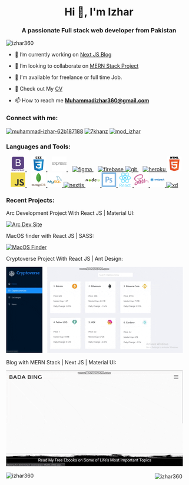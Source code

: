 <h1 align="center">Hi 👋, I'm Izhar</h1>
<h3 align="center">A passionate Full stack web developer from Pakistan</h3>

<p align="left"> <img src="https://komarev.com/ghpvc/?username=izhar360&label=Profile%20views&color=0e75b6&style=flat" alt="izhar360" /> </p>

- 🔭 I’m currently working on [Next JS Blog](https://github.com/izhar360/BadBingFrontEnd)

- 👯 I’m looking to collaborate on [MERN Stack Project](https://github.com/izhar360/FinalYearProjects)

- 👷 I'm available for freelance or full time Job.

- 📃 Check out My [CV](CV_2021-10-19_Muhammad_Izhar.pdf)

- 📫 How to reach me **Muhammadizhar360@gmail.com**

<h3 align="left">Connect with me:</h3>
<p align="left">
<a href="https://linkedin.com/in/muhammad-izhar-62b187188" target="blank"><img align="center" src="https://raw.githubusercontent.com/rahuldkjain/github-profile-readme-generator/master/src/images/icons/Social/linked-in-alt.svg" alt="muhammad-izhar-62b187188" height="20" width="30" /></a>
<a href="https://fb.com/7khanz" target="blank"><img align="center" src="https://raw.githubusercontent.com/rahuldkjain/github-profile-readme-generator/master/src/images/icons/Social/facebook.svg" alt="7khanz" height="20" width="30" /></a>
<a href="https://instagram.com/mod_izhar" target="blank"><img align="center" src="https://raw.githubusercontent.com/rahuldkjain/github-profile-readme-generator/master/src/images/icons/Social/instagram.svg" alt="mod_izhar" height="20" width="30" /></a>
</p>

<h3 align="left">Languages and Tools:</h3>
<p align="left"> <a href="https://getbootstrap.com" target="_blank" style='margin-left: 12px'> <img src="https://raw.githubusercontent.com/devicons/devicon/master/icons/bootstrap/bootstrap-plain-wordmark.svg" alt="bootstrap" width="40" height="40"/> </a> <a style='margin-left: 12px' href="https://www.w3schools.com/css/" target="_blank"> <img src="https://raw.githubusercontent.com/devicons/devicon/master/icons/css3/css3-original-wordmark.svg" alt="css3" width="40" height="40"/> </a> <a href="https://expressjs.com" style='margin-left: 12px' target="_blank"> <img src="https://raw.githubusercontent.com/devicons/devicon/master/icons/express/express-original-wordmark.svg" alt="express" width="40" height="40"/> </a> <a style='margin-left: 12px' href="https://www.figma.com/" target="_blank"> <img src="https://www.vectorlogo.zone/logos/figma/figma-icon.svg" alt="figma" width="40" height="40"/> </a> <a  style='margin-left: 12px' href="https://firebase.google.com/" target="_blank"> <img src="https://www.vectorlogo.zone/logos/firebase/firebase-icon.svg" alt="firebase" width="40" height="40"/> </a> <a href="https://git-scm.com/" target="_blank"> <img src="https://www.vectorlogo.zone/logos/git-scm/git-scm-icon.svg" alt="git" width="40" height="40"/> </a> <a style='margin-left: 12px' href="https://heroku.com" target="_blank"> <img src="https://www.vectorlogo.zone/logos/heroku/heroku-icon.svg" alt="heroku" width="40" height="40"/> </a> <a href="https://www.w3.org/html/" target="_blank"> <img src="https://raw.githubusercontent.com/devicons/devicon/master/icons/html5/html5-original-wordmark.svg" alt="html5" width="40" height="40"/> </a> <a style='margin-left: 12px' href="https://developer.mozilla.org/en-US/docs/Web/JavaScript" target="_blank"> <img src="https://raw.githubusercontent.com/devicons/devicon/master/icons/javascript/javascript-original.svg" alt="javascript" width="40" height="40"/> </a> <a style='margin-left: 12px' href="https://www.mongodb.com/" target="_blank"> <img src="https://raw.githubusercontent.com/devicons/devicon/master/icons/mongodb/mongodb-original-wordmark.svg" alt="mongodb" width="40" height="40"/> </a> <a href="https://www.mysql.com/" target="_blank"> <img src="https://raw.githubusercontent.com/devicons/devicon/master/icons/mysql/mysql-original-wordmark.svg" alt="mysql" width="40" height="40"/> </a> <a href="https://nextjs.org/" target="_blank"> <img src="https://cdn.worldvectorlogo.com/logos/nextjs-3.svg" alt="nextjs" width="40" height="40"/> </a> <a href="https://nodejs.org" target="_blank"> <img src="https://raw.githubusercontent.com/devicons/devicon/master/icons/nodejs/nodejs-original-wordmark.svg" alt="nodejs" width="40" height="40"/> </a> <a href="https://www.photoshop.com/en" target="_blank"> <img src="https://raw.githubusercontent.com/devicons/devicon/master/icons/photoshop/photoshop-line.svg" alt="photoshop" width="40" height="40"/> </a> <a href="https://reactjs.org/" target="_blank"> <img src="https://raw.githubusercontent.com/devicons/devicon/master/icons/react/react-original-wordmark.svg" alt="react" width="40" height="40"/> </a> <a href="https://sass-lang.com" target="_blank"> <img src="https://raw.githubusercontent.com/devicons/devicon/master/icons/sass/sass-original.svg" alt="sass" width="40" height="40"/> </a> <a href="https://webpack.js.org" target="_blank"> <img src="https://raw.githubusercontent.com/devicons/devicon/d00d0969292a6569d45b06d3f350f463a0107b0d/icons/webpack/webpack-original-wordmark.svg" alt="webpack" width="40" height="40"/> </a> <a href="https://www.adobe.com/products/xd.html" target="_blank"> <img src="https://cdn.worldvectorlogo.com/logos/adobe-xd.svg" alt="xd" width="40" height="40"/> </a> </p>




<h3 align="left">Recent Projects:</h3>


<p align="left">Arc Development Project With React JS | Material UI:</p>

[![Arc Dev Site](https://media.giphy.com/media/D4DEOFLmdk0RDIC5zQ/giphy.gif)](https://arcsoftwaredevelopment.com/)


<p align="left">MacOS finder with React JS | SASS:</p>

[![MacOS Finder](https://media.giphy.com/media/Gqxuyj9oB12X4mUH8k/giphy.gif)](https://arcsoftwaredevelopment.com/)

<p align="left">Cryptoverse Project With React JS | Ant Design:</p>

[![Cryptoverse](crypto.gif)](https://cryptoverse-jsm.netlify.app/)


<p align="left">Blog with MERN Stack | Next JS | Material UI:</p>

[![Blog with MERN stack](giphy.gif)](https://determined-visvesvaraya-4f6a96.netlify.app/)


<p><img align="left" width="400" height="320" src="https://github-readme-stats.vercel.app/api/top-langs?username=izhar360&show_icons=true&locale=en&layout=compact" alt="izhar360" /></p>

<p>&nbsp;<img align="center" width="400" height="320" src="https://github-readme-stats.vercel.app/api?username=izhar360&show_icons=true&locale=en" alt="izhar360" /></p>
